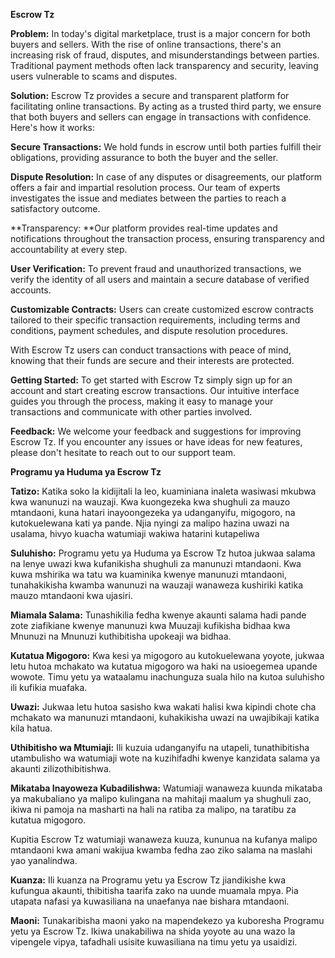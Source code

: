 **Escrow Tz**


**Problem:** In today's digital marketplace, trust is a major concern for both buyers and sellers. With the rise of online transactions, there's an increasing risk of fraud, disputes, and misunderstandings between parties. Traditional payment methods often lack transparency and security, leaving users vulnerable to scams and disputes.

**Solution:** Escrow Tz provides a secure and transparent platform for facilitating online transactions. By acting as a trusted third party, we ensure that both buyers and sellers can engage in transactions with confidence. Here's how it works:

**Secure Transactions:** We hold funds in escrow until both parties fulfill their obligations, providing assurance to both the buyer and the seller.

**Dispute Resolution:** In case of any disputes or disagreements, our platform offers a fair and impartial resolution process. Our team of experts investigates the issue and mediates between the parties to reach a satisfactory outcome.

**Transparency: **Our platform provides real-time updates and notifications throughout the transaction process, ensuring transparency and accountability at every step.

**User Verification:** To prevent fraud and unauthorized transactions, we verify the identity of all users and maintain a secure database of verified accounts.

**Customizable Contracts:** Users can create customized escrow contracts tailored to their specific transaction requirements, including terms and conditions, payment schedules, and dispute resolution procedures.

With Escrow Tz users can conduct transactions with peace of mind, knowing that their funds are secure and their interests are protected.

**Getting Started:** To get started with Escrow Tz simply sign up for an account and start creating escrow transactions. Our intuitive interface guides you through the process, making it easy to manage your transactions and communicate with other parties involved.

**Feedback:** We welcome your feedback and suggestions for improving Escrow Tz. If you encounter any issues or have ideas for new features, please don't hesitate to reach out to our support team.

**Programu ya Huduma ya Escrow Tz**

**Tatizo:** Katika soko la kidijitali la leo, kuaminiana inaleta wasiwasi mkubwa kwa wanunuzi na wauzaji. Kwa kuongezeka kwa shughuli za mauzo mtandaoni, kuna hatari inayoongezeka ya udanganyifu, migogoro, na kutokuelewana kati ya pande. Njia nyingi za malipo hazina uwazi na usalama, hivyo kuacha watumiaji wakiwa hatarini kutapeliwa

**Suluhisho:** Programu yetu ya Huduma ya Escrow Tz hutoa jukwaa salama na lenye uwazi kwa kufanikisha shughuli za manunuzi mtandaoni. Kwa kuwa mshirika wa tatu wa kuaminika kwenye manunuzi mtandaoni, tunahakikisha kwamba wanunuzi na wauzaji wanaweza kushiriki katika mauzo mtandaoni kwa ujasiri.

**Miamala Salama:** Tunashikilia fedha kwenye akaunti salama hadi pande zote ziafikiane kwenye manunuzi kwa Muuzaji kufikisha bidhaa kwa Mnunuzi na Mnunuzi kuthibitisha upokeaji wa bidhaa.

**Kutatua Migogoro:** Kwa kesi ya migogoro au kutokuelewana yoyote, jukwaa letu hutoa mchakato wa kutatua migogoro wa haki na usioegemea upande wowote. Timu yetu ya wataalamu inachunguza suala hilo na kutoa suluhisho ili kufikia muafaka.

**Uwazi:** Jukwaa letu hutoa sasisho kwa wakati halisi kwa kipindi chote cha mchakato wa manunuzi mtandaoni, kuhakikisha uwazi na uwajibikaji katika kila hatua.

**Uthibitisho wa Mtumiaji:** Ili kuzuia udanganyifu na utapeli, tunathibitisha utambulisho wa watumiaji wote na kuzihifadhi kwenye kanzidata salama ya akaunti zilizothibitishwa.

**Mikataba Inayoweza Kubadilishwa:** Watumiaji wanaweza kuunda mikataba ya makubaliano ya malipo kulingana na mahitaji maalum ya shughuli zao, ikiwa ni pamoja na masharti na hali na ratiba za malipo, na taratibu za kutatua migogoro.

Kupitia Escrow Tz watumiaji wanaweza kuuza, kununua na kufanya malipo mtandaoni kwa amani wakijua kwamba fedha zao ziko salama na maslahi yao yanalindwa.

**Kuanza:** Ili kuanza na Programu yetu ya Escrow Tz jiandikishe kwa kufungua akaunti, thibitisha taarifa zako na uunde muamala mpya. Pia utapata nafasi ya kuwasiliana na unaefanya nae bishara mtandaoni.

**Maoni:** Tunakaribisha maoni yako na mapendekezo ya kuboresha Programu yetu ya Escrow Tz. Ikiwa unakabiliwa na shida yoyote au una wazo la vipengele vipya, tafadhali usisite kuwasiliana na timu yetu ya usaidizi.
